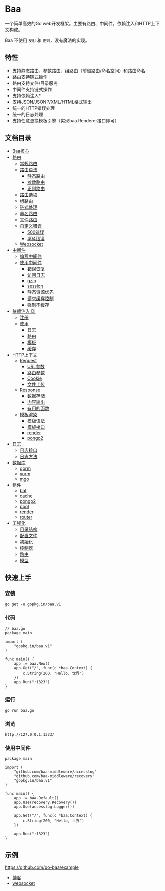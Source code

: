 # Baa

一个简单高效的Go web开发框架。主要有路由、中间件，依赖注入和HTTP上下文构成。

Baa 不使用 ``反射`` 和 ``正则``，没有魔法的实现。

## 特性

* 支持静态路由、参数路由、组路由（前缀路由/命名空间）和路由命名
* 路由支持链式操作
* 路由支持文件/目录服务
* 中间件支持链式操作
* 支持依赖注入*
* 支持JSON/JSONP/XML/HTML格式输出
* 统一的HTTP错误处理
* 统一的日志处理
* 支持任意更换模板引擎（实现baa.Renderer接口即可）

## 文档目录

* [Baa核心](https://github.com/go-baa/doc/tree/master/zh-CN/baa.md)
* [路由](https://github.com/go-baa/doc/tree/master/zh-CN/router.md)
    * [常规路由](https://github.com/go-baa/doc/tree/master/zh-CN/router.md#常规路由)
    * [路由语法](https://github.com/go-baa/doc/tree/master/zh-CN/router.md#路由语法)
        * [静态路由](https://github.com/go-baa/doc/tree/master/zh-CN/router.md#静态路由)
        * [参数路由](https://github.com/go-baa/doc/tree/master/zh-CN/router.md#参数路由)
        * [正则路由](https://github.com/go-baa/doc/tree/master/zh-CN/router.md#正则路由)
    * [路由选项](https://github.com/go-baa/doc/tree/master/zh-CN/router.md#路由选项)
    * [组路由](https://github.com/go-baa/doc/tree/master/zh-CN/router.md#组路由)
    * [链式处理](https://github.com/go-baa/doc/tree/master/zh-CN/router.md#链式处理)
    * [命名路由](https://github.com/go-baa/doc/tree/master/zh-CN/router.md#命名路由)
    * [文件路由](https://github.com/go-baa/doc/tree/master/zh-CN/router.md#文件路由)
    * [自定义错误](https://github.com/go-baa/doc/tree/master/zh-CN/router.md#自定义错误)
        * [500错误](https://github.com/go-baa/doc/tree/master/zh-CN/router.md#500错误)
        * [404错误](https://github.com/go-baa/doc/tree/master/zh-CN/router.md#404错误)
    * [Websocket](https://github.com/go-baa/doc/tree/master/zh-CN/router.md#websocket)
* [中间件](https://github.com/go-baa/doc/tree/master/zh-CN/middleware.md)
    * [编写中间件](https://github.com/go-baa/doc/blob/master/zh-CN/middleware.md#编写中间件)
    * [使用中间件](https://github.com/go-baa/doc/blob/master/zh-CN/middleware.md#使用中间件)
        * [错误恢复](https://github.com/go-baa/doc/blob/master/zh-CN/middleware/recovery.md)
        * [访问日志](https://github.com/go-baa/doc/blob/master/zh-CN/middleware/accesslog.md)
        * [gzip](https://github.com/go-baa/doc/blob/master/zh-CN/middleware/gzip.md)
        * [session](https://github.com/go-baa/doc/blob/master/zh-CN/middleware/session.md)
        * [静态资源优先](https://github.com/go-baa/doc/blob/master/zh-CN/middleware/static.md)
        * [请求缓存控制](https://github.com/go-baa/doc/blob/master/zh-CN/middleware/requestcache.md)
        * [强制不缓存](https://github.com/go-baa/doc/blob/master/zh-CN/middleware/nocache.md)
* [依赖注入 DI](https://github.com/go-baa/doc/tree/master/zh-CN/di.md)
    * [注册](https://github.com/go-baa/doc/tree/master/zh-CN/di.md#注册)
    * [使用](https://github.com/go-baa/doc/tree/master/zh-CN/di.md#使用)
        * [日志](https://github.com/go-baa/doc/tree/master/zh-CN/di.md#日志)
        * [路由](https://github.com/go-baa/doc/tree/master/zh-CN/di.md#路由)
        * [模板](https://github.com/go-baa/doc/tree/master/zh-CN/di.md#模板)
        * [缓存](https://github.com/go-baa/doc/tree/master/zh-CN/component/cache.md)
* [HTTP上下文](https://github.com/go-baa/doc/tree/master/zh-CN/context.md)
    * [Request](https://github.com/go-baa/doc/tree/master/zh-CN/context.md#Request)
        * [URL参数](https://github.com/go-baa/doc/tree/master/zh-CN/context.md#URL参数)
        * [路由参数](https://github.com/go-baa/doc/tree/master/zh-CN/context.md#路由参数)
        * [Cookie](https://github.com/go-baa/doc/tree/master/zh-CN/context.md#Cookie)
        * [文件上传](https://github.com/go-baa/doc/tree/master/zh-CN/context.md#文件上传)
    * [Response](https://github.com/go-baa/doc/tree/master/zh-CN/context.md#Response)
        * [数据存储](https://github.com/go-baa/doc/tree/master/zh-CN/context.md#数据存储)
        * [内容输出](https://github.com/go-baa/doc/tree/master/zh-CN/context.md#内容输出)
        * [有用的函数](https://github.com/go-baa/doc/tree/master/zh-CN/context.md#有用的函数)
    * [模板渲染](https://github.com/go-baa/doc/tree/master/zh-CN/context.md#模板渲染)
        * [模板语法](https://github.com/go-baa/doc/tree/master/zh-CN/context.md#模板语法)
        * [模板接口](https://github.com/go-baa/doc/tree/master/zh-CN/context.md#模板接口)
        * [render](https://github.com/go-baa/doc/tree/master/zh-CN/component/render.md)
        * [pongo2](https://github.com/go-baa/doc/tree/master/zh-CN/component/pongo2.md)
* [日志](https://github.com/go-baa/doc/tree/master/zh-CN/log.md)
    * [日志接口](#)
    * [日志方法](#)
* [数据库](https://github.com/go-baa/doc/tree/master/zh-CN/database.md)
    * [gorm](http://jinzhu.me/gorm/)
    * [xorm](http://xorm.io/)
    * [mgo](https://labix.org/mgo)
* [组件](https://github.com/go-baa/doc/tree/master/zh-CN/component.md)
    * [bat](https://github.com/go-baa/doc/tree/master/zh-CN/component/bat.md)
    * [cache](https://github.com/go-baa/doc/tree/master/zh-CN/component/cache.md)
    * [pongo2](https://github.com/go-baa/doc/tree/master/zh-CN/component/pongo2.md)
    * [pool](https://github.com/go-baa/doc/tree/master/zh-CN/component/pool.md)
    * [render](https://github.com/go-baa/doc/tree/master/zh-CN/component/render.md)
    * [router](https://github.com/go-baa/doc/tree/master/zh-CN/component/router.md)
* [工程化](https://github.com/go-baa/doc/tree/master/zh-CN/project.md)
    * [目录结构](#)
    * [配置文件](#)
    * [初始化](#)
    * [控制器](#)
    * [路由](#)
    * [模型](#)

## 快速上手

### 安装

```
go get -u gopkg.in/baa.v1
```

### 代码

```
// baa.go
package main

import (
    "gopkg.in/baa.v1"
)

func main() {
    app := baa.New()
    app.Get("/", func(c *baa.Context) {
        c.String(200, "Hello, 世界")
    })
    app.Run(":1323")
}
```

### 运行

```
go run baa.go
```

### 浏览

```
http://127.0.0.1:1323/
```

### 使用中间件

```
package main

import (
	"github.com/baa-middleware/accesslog"
	"github.com/baa-middleware/recovery"
	"gopkg.in/baa.v1"
)

func main() {
	app := baa.Default()
	app.Use(recovery.Recovery())
	app.Use(accesslog.Logger())

	app.Get("/", func(c *baa.Context) {
		c.String(200, "Hello, 世界")
	})

	app.Run(":1323")
}
```

## 示例

https://github.com/go-baa/example

* [博客](https://github.com/go-baa/example/tree/master/blog)
* [websocket](http://github.com/go-baa/example/tree/master/websocket)
